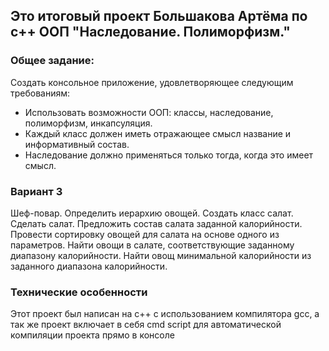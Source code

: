## Это итоговый проект Большакова Артёма по с++ ООП "Наследование. Полиморфизм."
### Общее задание:
Создать консольное приложение, удовлетворяющее следующим требованиям:
- Использовать возможности ООП: классы, наследование, полиморфизм, инкапсуляция.
- Каждый класс должен иметь отражающее смысл название и информативный состав.
- Наследование должно применяться только тогда, когда это имеет смысл.
### Вариант 3
Шеф-повар. Определить иерархию овощей. Создать класс салат. Сделать салат.
Предложить состав салата заданной калорийности. Провести сортировку овощей для
салата на основе одного из параметров. Найти овощи в салате, соответствующие
заданному диапазону калорийности. Найти овощ минимальной калорийности из
заданного диапазона калорийности.
### Технические особенности
Этот проект был написан на с++ с использованием компилятора gcc, а так же проект включает в себя cmd script для автоматической компиляции проекта прямо в консоле
